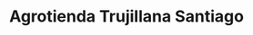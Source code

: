 ---
title: "Agrotienda Trujillana Santiago"
url: /trujillo/agrotienda-trujillana-santiago/
shop: general
---
